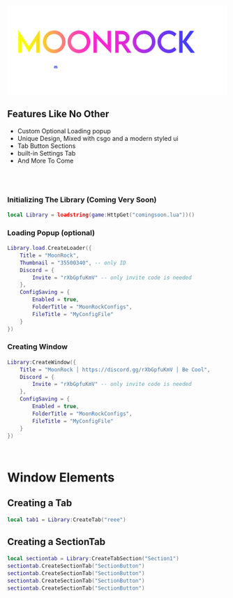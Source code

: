 [![landingpod](ImageAssets/MoonRockLogo_D.png)](https://discord.gg/rXbGpfuKmV)

## Features Like No Other
- Custom Optional Loading popup
- Unique Design, Mixed with csgo and a modern styled ui
- Tab Button Sections
- built-in Settings Tab
- And More To Come
  
<br/>

<br/>

### Initializing The Library (Coming Very Soon)
```lua
local Library = loadstring(game:HttpGet("comingsoon.lua"))()
```

### Loading Popup (optional)
```lua
Library.load.CreateLoader({
    Title = "MoonRock",
    Thumbnail = "35500340", -- only ID
    Discord = {
        Invite = "rXbGpfuKmV" -- only invite code is needed
    },
    ConfigSaving = {
        Enabled = true,
        FolderTitle = "MoonRockConfigs",
        FileTitle = "MyConfigFile"
    }
})
```

### Creating Window
```lua
Library:CreateWindow({
    Title = "MoonRock │ https://discord.gg/rXbGpfuKmV │ Be Cool",
    Discord = {
        Invite = "rXbGpfuKmV" -- only invite code is needed
    },
    ConfigSaving = {
        Enabled = true,
        FolderTitle = "MoonRockConfigs",
        FileTitle = "MyConfigFile"
    }
})
```
<br/>

# Window Elements
## Creating a Tab
```lua
local tab1 = Library:CreateTab("reee")
```
## Creating a SectionTab
```lua
local sectiontab = Library:CreateTabSection("Section1")
sectiontab.CreateSectionTab("SectionButton")
sectiontab.CreateSectionTab("SectionButton")
sectiontab.CreateSectionTab("SectionButton")
sectiontab.CreateSectionTab("SectionButton")
```
